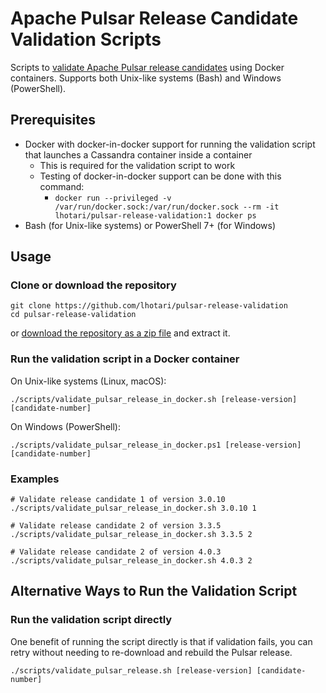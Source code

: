 # Apache Pulsar Release Candidate Validation Scripts

Scripts to [validate Apache Pulsar release candidates](https://pulsar.apache.org/contribute/validate-release-candidate/) using Docker containers.
Supports both Unix-like systems (Bash) and Windows (PowerShell).

## Prerequisites

- Docker with docker-in-docker support for running the validation script that launches a Cassandra container inside a container
  - This is required for the validation script to work
  - Testing of docker-in-docker support can be done with this command:
    - `docker run --privileged -v /var/run/docker.sock:/var/run/docker.sock --rm -it lhotari/pulsar-release-validation:1 docker ps`
- Bash (for Unix-like systems) or PowerShell 7+ (for Windows)

## Usage

### Clone or download the repository

```shell
git clone https://github.com/lhotari/pulsar-release-validation
cd pulsar-release-validation
```

or [download the repository as a zip file](https://github.com/lhotari/pulsar-release-validation/archive/refs/heads/master.zip) and extract it.

### Run the validation script in a Docker container

On Unix-like systems (Linux, macOS):

```shell
./scripts/validate_pulsar_release_in_docker.sh [release-version] [candidate-number]
```

On Windows (PowerShell):

```shell
./scripts/validate_pulsar_release_in_docker.ps1 [release-version] [candidate-number]
```

### Examples

```shell
# Validate release candidate 1 of version 3.0.10
./scripts/validate_pulsar_release_in_docker.sh 3.0.10 1

# Validate release candidate 2 of version 3.3.5
./scripts/validate_pulsar_release_in_docker.sh 3.3.5 2

# Validate release candidate 2 of version 4.0.3
./scripts/validate_pulsar_release_in_docker.sh 4.0.3 2
```

## Alternative Ways to Run the Validation Script

### Run the validation script directly

One benefit of running the script directly is that if validation fails, you can retry without needing to re-download and rebuild the Pulsar release.

```shell
./scripts/validate_pulsar_release.sh [release-version] [candidate-number]
```
